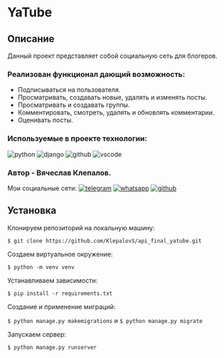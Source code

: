# YaTube

## Описание
Данный проект представляет собой социальную сеть для блогеров.

### Реализован функционал дающий возможность:
* Подписываться на пользователя.
* Просматривать, создавать новые, удалять и изменять посты.
* Просматривать и создавать группы.
* Комментировать, смотреть, удалять и обновлять комментарии.
* Оценивать посты.

### Используемые в проекте технологии:
![python](https://img.shields.io/badge/Python-100000?style=for-the-badge&logo=python&logoColor=white) ![django](https://img.shields.io/badge/django-100000?style=for-the-badge&logo=django&logoColor=white) ![github](https://img.shields.io/badge/GitHub-100000?style=for-the-badge&logo=github&logoColor=white) ![vscode](https://img.shields.io/badge/VSCode-100000?style=for-the-badge&logo=visual%20studio%20code&logoColor=white)

### Автор - Вячеслав Клепалов.
Мои социальные сети:
[![telegram](https://img.shields.io/badge/Telegram-100000?style=for-the-badge&logo=telegram&logoColor=white)](https://t.me/prived_medved) [![whatsapp](https://img.shields.io/badge/WhatsApp-100000?style=for-the-badge&logo=whatsapp&logoColor=white)](https://wa.me/79123071758) [![github](https://img.shields.io/badge/GitHub-100000?style=for-the-badge&logo=github&logoColor=white)](https://github.com/KlepalovS)

## Установка 
Клонируем репозиторий на локальную машину:

```$ git clone https://github.com/KlepalovS/api_final_yatube.git```

 Создаем виртуальное окружение:
 
 ```$ python -m venv venv```
 
 Устанавливаем зависимости:

```$ pip install -r requirements.txt```

Создание и применение миграций:

```$ python manage.py makemigrations``` и ```$ python manage.py migrate```

Запускаем сервер:

```$ python manage.py runserver```